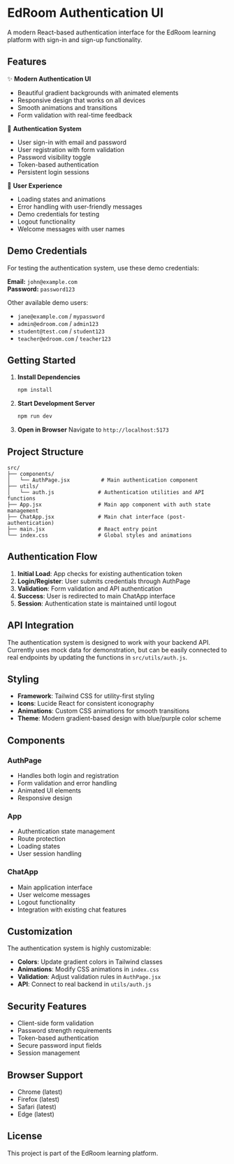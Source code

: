 # EdRoom Authentication UI

A modern React-based authentication interface for the EdRoom learning platform with sign-in and sign-up functionality.

## Features

✨ **Modern Authentication UI**
- Beautiful gradient backgrounds with animated elements
- Responsive design that works on all devices
- Smooth animations and transitions
- Form validation with real-time feedback

🔐 **Authentication System**
- User sign-in with email and password
- User registration with form validation
- Password visibility toggle
- Token-based authentication
- Persistent login sessions

🎨 **User Experience**
- Loading states and animations
- Error handling with user-friendly messages
- Demo credentials for testing
- Logout functionality
- Welcome messages with user names

## Demo Credentials

For testing the authentication system, use these demo credentials:

**Email:** `john@example.com`  
**Password:** `password123`

Other available demo users:
- `jane@example.com` / `mypassword`
- `admin@edroom.com` / `admin123`
- `student@test.com` / `student123`
- `teacher@edroom.com` / `teacher123`

## Getting Started

1. **Install Dependencies**
   ```bash
   npm install
   ```

2. **Start Development Server**
   ```bash
   npm run dev
   ```

3. **Open in Browser**
   Navigate to `http://localhost:5173`

## Project Structure

```
src/
├── components/
│   └── AuthPage.jsx          # Main authentication component
├── utils/
│   └── auth.js              # Authentication utilities and API functions
├── App.jsx                  # Main app component with auth state management
├── ChatApp.jsx              # Main chat interface (post-authentication)
├── main.jsx                 # React entry point
└── index.css                # Global styles and animations
```

## Authentication Flow

1. **Initial Load**: App checks for existing authentication token
2. **Login/Register**: User submits credentials through AuthPage
3. **Validation**: Form validation and API authentication
4. **Success**: User is redirected to main ChatApp interface
5. **Session**: Authentication state is maintained until logout

## API Integration

The authentication system is designed to work with your backend API. Currently uses mock data for demonstration, but can be easily connected to real endpoints by updating the functions in `src/utils/auth.js`.

## Styling

- **Framework**: Tailwind CSS for utility-first styling
- **Icons**: Lucide React for consistent iconography
- **Animations**: Custom CSS animations for smooth transitions
- **Theme**: Modern gradient-based design with blue/purple color scheme

## Components

### AuthPage
- Handles both login and registration
- Form validation and error handling
- Animated UI elements
- Responsive design

### App
- Authentication state management
- Route protection
- Loading states
- User session handling

### ChatApp
- Main application interface
- User welcome messages
- Logout functionality
- Integration with existing chat features

## Customization

The authentication system is highly customizable:

- **Colors**: Update gradient colors in Tailwind classes
- **Animations**: Modify CSS animations in `index.css`
- **Validation**: Adjust validation rules in `AuthPage.jsx`
- **API**: Connect to real backend in `utils/auth.js`

## Security Features

- Client-side form validation
- Password strength requirements
- Token-based authentication
- Secure password input fields
- Session management

## Browser Support

- Chrome (latest)
- Firefox (latest)
- Safari (latest)
- Edge (latest)

## License

This project is part of the EdRoom learning platform.
